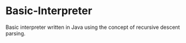 # Basic-Interpreter
Basic interpreter written in Java using the concept of recursive descent parsing.
